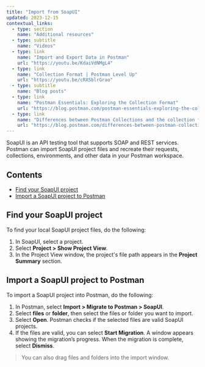 ```yaml
---
title: "Import from SoapUI"
updated: 2023-12-15
contextual_links:
  - type: section
    name: "Additional resources"
  - type: subtitle
    name: "Videos"
  - type: link
    name: "Import and Export Data in Postman"
    url: "https://youtu.be/KdaiVdNMgL4"
  - type: link
    name: "Collection Format | Postman Level Up"
    url: "https://youtu.be/cRXSblrGrao"
  - type: subtitle
    name: "Blog posts"
  - type: link
    name: "Postman Essentials: Exploring the Collection Format"
    url: "https://blog.postman.com/postman-essentials-exploring-the-collection-format/"
  - type: link
    name: "Differences between Postman Collections and the collection format"
    url: "https://blog.postman.com/differences-between-postman-collections-and-collection-format/"
---
```


SoapUI is an API testing tool that supports SOAP and REST services. Postman can import SoapUI project files and recreate their requests, collections, environments, and other data in your Postman workspace.

## Contents

* [Find your SoapUI project](#find-your-soapui-project)
* [Import a SoapUI project to Postman](#import-a-soapui-project-to-postman)

## Find your SoapUI project

To find your local SoapUI project files, do the following:

1. In SoapUI, select a project.
1. Select **Project > Show Project View**.
1. In the Project View window, the project's file path appears in the **Project Summary** section.

## Import a SoapUI project to Postman

To import a SoapUI project into Postman, do the following:

1. In Postman, select **Import > Migrate to Postman > SoapUI**.
1. Select **files** or **folder**, then select the files or folder you want to import.
1. Select **Open**. Postman checks if the selected files are valid SoapUI projects.
1. If the files are valid, you can select **Start Migration**. A window appears showing the migration’s progress. When the migration is complete, select **Dismiss**.

  > You can also drag files and folders into the import window.
